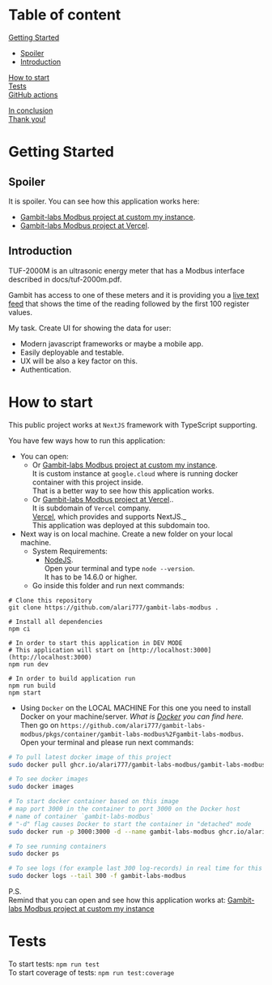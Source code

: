 # Table of content

[Getting Started](#getting_started)
- [Spoiler](#spoiler)
- [Introduction](#introduction)

[How to start](#how_to_start)  
[Tests](#tests)  
[GitHub actions](#github_actions)

[In conclusion](#in_conclusion)  
[Thank you!](#thank_you)

# <a name="getting_started">Getting Started</a>

## <a name="spoiler">Spoiler</a>
It is spoiler. You can see how this application works here:
- [Gambit-labs Modbus project at custom my instance](http://34.23.45.250/).
- [Gambit-labs Modbus project at Vercel](https://gambit-labs-modbus.vercel.app/).

## <a name="introduction">Introduction</a>

TUF-2000M is an ultrasonic energy meter that has a Modbus interface described in docs/tuf-2000m.pdf.

Gambit has access to one of these meters and it is providing you a [live text feed](http://tuftuf.gambitlabs.fi/feed.txt) that shows the time of the reading followed by the first 100 register values.

My task. Create UI for showing the data for user:
- Modern javascript frameworks or maybe a mobile app.
- Easily deployable and testable.
- UX will be also a key factor on this.
- Authentication.

# <a name="how_to_start">How to start</a>

This public project works at `NextJS` framework with TypeScript supporting.

You have few ways how to run this application:
- You can open:
    - Or [Gambit-labs Modbus project at custom my instance](http://34.23.45.250/).  
      It is custom instance at `google.cloud` where is running docker container with this project inside.  
      That is a better way to see how this application works.
    - Or [Gambit-labs Modbus project at Vercel](https://gambit-labs-modbus.vercel.app/)..  
      It is subdomain of `Vercel` company.  
      [Vercel](https://vercel.com/), which provides and supports NextJS._    
      This application was deployed at this subdomain too.
- Next way is on local machine. Create a new folder on your local machine.
    - System Requirements:
        - [NodeJS](https://nodejs.org/en/).  
          Open your terminal and type `node --version`.  
          It has to be 14.6.0 or higher.
    - Go inside this folder and run next commands: 
```
# Clone this repository  
git clone https://github.com/alari777/gambit-labs-modbus .

# Install all dependencies   
npm ci

# In order to start this application in DEV MODE
# This application will start on [http://localhost:3000](http://localhost:3000)    
npm run dev 

# In order to build application run  
npm run build  
npm start
```
- Using `Docker` on the LOCAL MACHINE
  For this one you need to install Docker on your machine/server.
  _What is [Docker](https://docs.docker.com/get-docker/) you can find here._  
  Then go on `https://github.com/alari777/gambit-labs-modbus/pkgs/container/gambit-labs-modbus%2Fgambit-labs-modbus`.    
  Open your terminal and please run next commands:
```bash
# To pull latest docker image of this project
sudo docker pull ghcr.io/alari777/gambit-labs-modbus/gambit-labs-modbus:latest

# To see docker images
sudo docker images

# To start docker container based on this image 
# map port 3000 in the container to port 3000 on the Docker host
# name of container `gambit-labs-modbus`
# "-d" flag causes Docker to start the container in "detached" mode
sudo docker run -p 3000:3000 -d --name gambit-labs-modbus ghcr.io/alari777/gambit-labs-modbus/gambit-labs-modbus:latest

# To see running containers
sudo docker ps

# To see logs (for example last 300 log-records) in real time for this container called `bird`
sudo docker logs --tail 300 -f gambit-labs-modbus
``` 
P.S.  
Remind that you can open and see how this application works at:
[Gambit-labs Modbus project at custom my instance](http://34.23.45.250/)

# <a name="tests">Tests</a>

To start tests: `npm run test`  
To start coverage of tests: `npm run test:coverage`  
